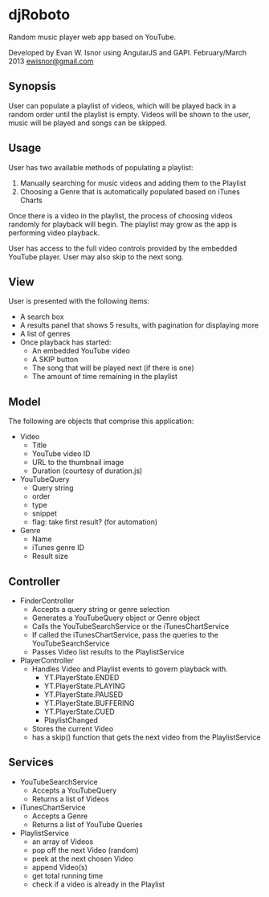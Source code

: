 djRoboto
==========================
Random music player web app based on YouTube.

Developed by Evan W. Isnor using AngularJS and GAPI.
February/March 2013
ewisnor@gmail.com


Synopsis
--------------------------

User can populate a playlist of videos, which will be played back in a random order until the playlist is empty. Videos will be shown to the user, music will be played and songs can be skipped.


Usage
--------------------------

User has two available methods of populating a playlist:

1.  Manually searching for music videos and adding them to the Playlist
2.  Choosing a Genre that is automatically populated based on iTunes Charts

Once there is a video in the playlist, the process of choosing videos randomly for playback will begin. The playlist may grow as the app is performing video playback.

User has access to the full video controls provided by the embedded YouTube player. User may also skip to the next song.

View
--------------------------

User is presented with the following items:

*  A search box
*  A results panel that shows 5 results, with pagination for displaying more
*  A list of genres
*  Once playback has started:
	*  An embedded YouTube video
	*  A SKIP button
	*  The song that will be played next (if there is one)
	*  The amount of time remaining in the playlist


Model
--------------------------

The following are objects that comprise this application:

*  Video
	*  Title
	*  YouTube video ID
	*  URL to the thumbnail image
	*  Duration (courtesy of duration.js)
*  YouTubeQuery
	*  Query string
	*  order
	*  type
	*  snippet
	*  flag: take first result? (for automation)
*  Genre
	*  Name
	*  iTunes genre ID
	*  Result size

Controller
--------------------------

*  FinderController
	*  Accepts a query string or genre selection
	*  Generates a YouTubeQuery object or Genre object
	*  Calls the YouTubeSearchService or the iTunesChartService
	*  If called the iTunesChartService, pass the queries to the YouTubeSearchService
	*  Passes Video list results to the PlaylistService
*  PlayerController
	*  Handles Video and Playlist events to govern playback with.
		*  YT.PlayerState.ENDED
		*  YT.PlayerState.PLAYING
		*  YT.PlayerState.PAUSED
		*  YT.PlayerState.BUFFERING
		*  YT.PlayerState.CUED
		*  PlaylistChanged
	*  Stores the current Video
	*  has a skip() function that gets the next video from the PlaylistService


Services
--------------------------

*  YouTubeSearchService
	*  Accepts a YouTubeQuery
	*  Returns a list of Videos
*  iTunesChartService
	*  Accepts a Genre
	*  Returns a list of YouTube Queries
*  PlaylistService
	*  an array of Videos
	*  pop off the next Video (random)
	*  peek at the next chosen Video
	*  append Video(s)
	*  get total running time
	*  check if a video is already in the Playlist
